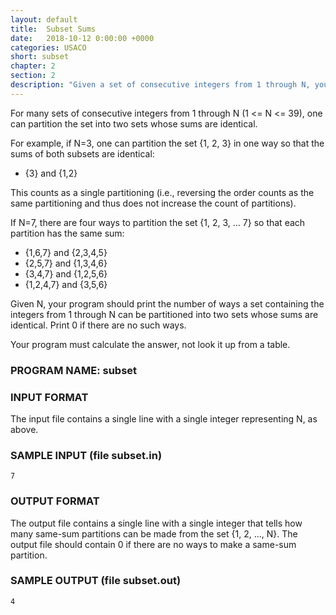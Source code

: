 ```yaml
---
layout: default
title:  Subset Sums 
date:   2018-10-12 0:00:00 +0000
categories: USACO
short: subset
chapter: 2
section: 2
description: "Given a set of consecutive integers from 1 through N, your program should print the number of ways a set containing the integers from 1 through N can be partitioned into two sets whose sums are identical. Print 0 if there are no such ways."
---
```


For many sets of consecutive integers from 1 through N (1 <= N <= 39), one can partition the set into two sets whose sums are identical.

For example, if N=3, one can partition the set {1, 2, 3} in one way so that the sums of both subsets are identical:

*   {3} and {1,2}

This counts as a single partitioning (i.e., reversing the order counts as the same partitioning and thus does not increase the count of partitions).

If N=7, there are four ways to partition the set {1, 2, 3, ... 7} so that each partition has the same sum:

*   {1,6,7} and {2,3,4,5}
*   {2,5,7} and {1,3,4,6}
*   {3,4,7} and {1,2,5,6}
*   {1,2,4,7} and {3,5,6}

Given N, your program should print the number of ways a set containing the integers from 1 through N can be partitioned into two sets whose sums are identical. Print 0 if there are no such ways.

Your program must calculate the answer, not look it up from a table.

### PROGRAM NAME: subset

### INPUT FORMAT

The input file contains a single line with a single integer representing N, as above.

### SAMPLE INPUT (file subset.in)

```
7
```

### OUTPUT FORMAT

The output file contains a single line with a single integer that tells how many same-sum partitions can be made from the set {1, 2, ..., N}. The output file should contain 0 if there are no ways to make a same-sum partition.

### SAMPLE OUTPUT (file subset.out)

```
4
```